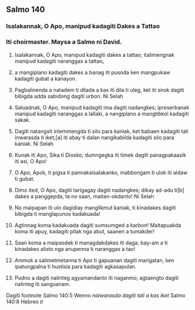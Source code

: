 Salmo 140
---------

### Isalakannak, O Apo, manipud kadagiti Dakes a Tattao

### Iti choirmaster. Maysa a Salmo ni David.

1. Isalakannak, O Apo, manipud kadagiti dakes a tattao;
   italimengnak manipud kadagiti naranggas a tattao,
2. a mangiplano kadagiti dakes a banag iti pusoda
   ken mangpukaw kadagiti gubat a kanayon.
3. Pagbalinenda a natadem ti dilada a kas iti dila ti uleg, ket iti sirok dagiti bibigda adda sabidong dagiti urbon. Ni Selah

4. Saluadnak, O Apo, manipud kadagiti ima dagiti nadangkes;
   ipreserbanak manipud kadagiti naranggas a lallaki, a nangiplano a mangtibkol kadagiti sakak.
5. Dagiti natangsit inlemmengda ti silo para kaniak, ket babaen kadagiti tali inwarasda ti iket;[a]
   iti abay ti dalan nangikabilda kadagiti silo para kaniak. Ni Selah

6. Kunak iti Apo, Sika ti Diosko;
   dumngegka iti timek dagiti panagpakaasik iti asi, O Apo!
7. O Apo, Apok, ti pigsa ti pannakaisalakanko, inabbongam ti ulok iti aldaw ti gubat.
8. Dimo ited, O Apo, dagiti tarigagay dagiti nadangkes;
   dikay ad-adu ti[b] dakes a panggepda, ta no saan, maitan-okdanto! Ni Selah

9. No maipapan iti ulo dagidiay manglikmut kaniak, ti kinadakes dagiti bibigda ti manglapunos kadakuada!
10. Agtinnag koma kadakuada dagiti sumsumged a karbon!
    Maitapuakda koma iti apuy, kadagiti pitak nga abut, saanen a tumakder!
11. Saan koma a maipasdek ti managdakdakes iti daga;
    bay-am a ti kinadakes alisto nga anupenna ti naranggas a tao!

12. Ammok a salimetmetanna ti Apo ti gapuanan dagiti marigatan, ken ipatungpalna ti hustisia para kadagiti agkasapulan.
13. Pudno a dagiti nalinteg agyamandanto iti naganmo;
    agtaengto dagiti nalinteg iti sanguanam.

Dagiti footnote
Salmo 140:5 Wenno *naiwarasda dagiti tali a kas iket*
Salmo 140:8 Hebreo *ti*